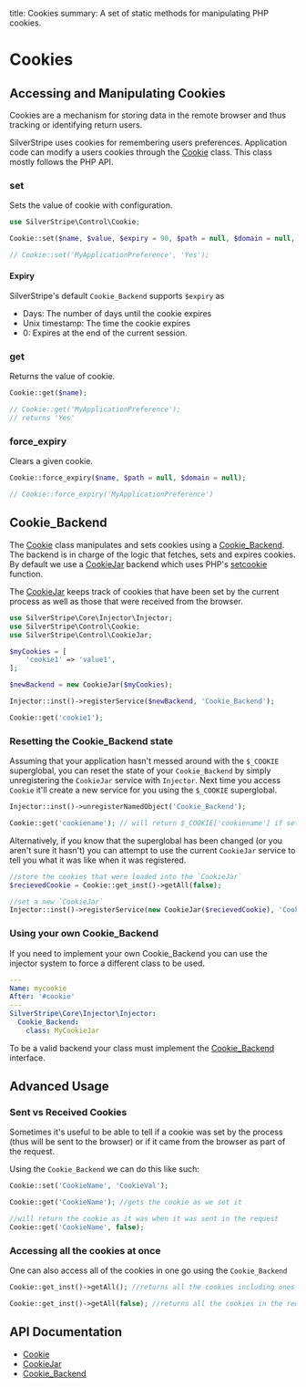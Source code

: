title: Cookies
summary: A set of static methods for manipulating PHP cookies.

# Cookies
## Accessing and Manipulating Cookies

Cookies are a mechanism for storing data in the remote browser and thus tracking or identifying return users. 

SilverStripe uses cookies for remembering users preferences. Application code can modify a users cookies through
the [Cookie](api:SilverStripe\Control\Cookie) class. This class mostly follows the PHP API.

### set

Sets the value of cookie with configuration.


```php
use SilverStripe\Control\Cookie;

Cookie::set($name, $value, $expiry = 90, $path = null, $domain = null, $secure = false, $httpOnly = false);

// Cookie::set('MyApplicationPreference', 'Yes');
```

#### Expiry

SilverStripe's default `Cookie_Backend` supports `$expiry` as
 - Days: The number of days until the cookie expires
 - Unix timestamp: The time the cookie expires
 - 0: Expires at the end of the current session.

### get

Returns the value of cookie.

```php
Cookie::get($name);

// Cookie::get('MyApplicationPreference');
// returns 'Yes'
```

### force_expiry

Clears a given cookie.


```php
Cookie::force_expiry($name, $path = null, $domain = null);

// Cookie::force_expiry('MyApplicationPreference')
```

## Cookie_Backend

The [Cookie](api:SilverStripe\Control\Cookie) class manipulates and sets cookies using a [Cookie_Backend](api:SilverStripe\Control\Cookie_Backend). The backend is in charge of the logic
that fetches, sets and expires cookies. By default we use a [CookieJar](api:SilverStripe\Control\CookieJar) backend which uses PHP's 
[setcookie](http://www.php.net/manual/en/function.setcookie.php) function.

The [CookieJar](api:SilverStripe\Control\CookieJar) keeps track of cookies that have been set by the current process as well as those that were received
from the browser.


```php
use SilverStripe\Core\Injector\Injector;
use SilverStripe\Control\Cookie;
use SilverStripe\Control\CookieJar;

$myCookies = [
    'cookie1' => 'value1',
];

$newBackend = new CookieJar($myCookies);

Injector::inst()->registerService($newBackend, 'Cookie_Backend');

Cookie::get('cookie1');

```

### Resetting the Cookie_Backend state

Assuming that your application hasn't messed around with the `$_COOKIE` superglobal, you can reset the state of your
`Cookie_Backend` by simply unregistering the `CookieJar` service with `Injector`. Next time you access `Cookie` it'll
create a new service for you using the `$_COOKIE` superglobal.


```php
Injector::inst()->unregisterNamedObject('Cookie_Backend');

Cookie::get('cookiename'); // will return $_COOKIE['cookiename'] if set
```

Alternatively, if you know that the superglobal has been changed (or you aren't sure it hasn't) you can attempt to use
the current `CookieJar` service to tell you what it was like when it was registered.


```php
//store the cookies that were loaded into the `CookieJar`
$recievedCookie = Cookie::get_inst()->getAll(false);

//set a new `CookieJar`
Injector::inst()->registerService(new CookieJar($recievedCookie), 'CookieJar');
```

### Using your own Cookie_Backend

If you need to implement your own Cookie_Backend you can use the injector system to force a different class to be used.


```yml
---
Name: mycookie
After: '#cookie'
---
SilverStripe\Core\Injector\Injector:
  Cookie_Backend:
    class: MyCookieJar
```

To be a valid backend your class must implement the [Cookie_Backend](api:SilverStripe\Control\Cookie_Backend) interface.

## Advanced Usage

### Sent vs Received Cookies

Sometimes it's useful to be able to tell if a cookie was set by the process (thus will be sent to the browser) or if it
came from the browser as part of the request.

Using the `Cookie_Backend` we can do this like such:


```php
Cookie::set('CookieName', 'CookieVal');

Cookie::get('CookieName'); //gets the cookie as we set it

//will return the cookie as it was when it was sent in the request
Cookie::get('CookieName', false);
```

### Accessing all the cookies at once

One can also access all of the cookies in one go using the `Cookie_Backend`


```php
Cookie::get_inst()->getAll(); //returns all the cookies including ones set during the current process

Cookie::get_inst()->getAll(false); //returns all the cookies in the request
```

## API Documentation

* [Cookie](api:SilverStripe\Control\Cookie)
* [CookieJar](api:SilverStripe\Control\CookieJar)
* [Cookie_Backend](api:SilverStripe\Control\Cookie_Backend)
